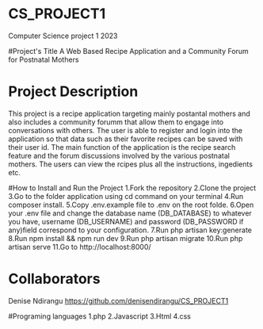 # CS_PROJECT1
Computer Science project 1 2023

#Project's Title
A Web Based Recipe Application and a Community Forum for Postnatal Mothers

# Project Description
 This project is a recipe  application targeting mainly postantal mothers and also includes a community forumm that allow them to engage into conversations with others. The user is able to register and login into the application so that data such as their favorite recipes can be saved with their user id. The main function of the application is the recipe search feature and the forum discussions involved by the various postnatal mothers. The users can view the rcipes plus all the instructions, ingedients etc.

 #How to Install and Run the Project
 1.Fork the repository
 2.Clone the project
 3.Go to the folder application using cd command on your terminal
 4.Run composer install.
 5.Copy .env.example file to .env on the root folde.
 6.Open your .env file and change the database name (DB_DATABASE) to whatever you have, username (DB_USERNAME) and password (DB_PASSWORD if any)field correspond to your configuration. 
7.Run php artisan key:generate
8.Run npm install && npm run dev
9.Run php artisan migrate
10.Run php artisan serve
11.Go to http://localhost:8000/

# Collaborators
Denise Ndirangu https://github.com/denisendirangu/CS_PROJECT1

#Programing languages
1.php
2.Javascript
3.Html
4.css

